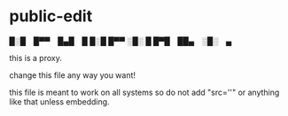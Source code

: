 # public-edit



█░█ █▀▀ █▄█ █
█░█  █▀▀  ░█░ █
█▀█ ██▄ ░█░ ▄
 
this is a proxy.

change this file any way you want!

this file is meant to work on all systems so do not add "src=''" or anything like that unless embedding.
